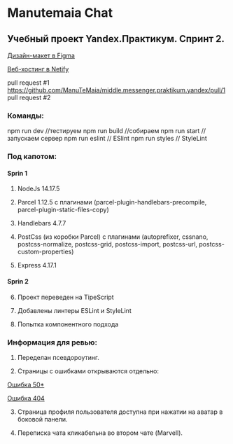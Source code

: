 Manutemaia Chat
======

## Учебный проект Yandex.Практикум. Спринт 2.

[Дизайн-макет в Figma](https://www.figma.com/file/LTUtHdbBdjjGonMOwMMljk/Manutemaia-Chat?node-id=0%3A1)

[Веб-хостинг в Netify](https://quirky-lumiere-db1dd9.netlify.app)

pull request #1 https://github.com/ManuTeMaia/middle.messenger.praktikum.yandex/pull/1
pull request #2 

### Команды:

npm run dev //тестируем
npm run build //собираем
npm run start // запускаем сервер
npm run eslint // ESlint
npm run styles // StyleLint

### Под капотом: 

#### Sprin 1

1. NodeJs 14.17.5

2. Parcel 1.12.5 c плагинами (parcel-plugin-handlebars-precompile, parcel-plugin-static-files-copy)

3. Handlebars 4.7.7

4. PostCss (из коробки Parcel) c плагинами (autoprefixer, cssnano, postcss-normalize, postcss-grid, postcss-import, postcss-url, postcss-custom-properties)

5. Express 4.17.1

#### Sprin 2

6. Проект переведен на TipeScript

7. Добавлены линтеры ESLint и StyleLint

8. Попытка компонентного подхода

### Информация для ревью:

1. Переделан псевдороутинг.

2. Страницы с ошибками открываются отдельно: 

[Ошибка 50*](https://quirky-lumiere-db1dd9.netlify.app/500.html)

[Ошибка 404](https://quirky-lumiere-db1dd9.netlify.app/404.html) 

3. Страница профиля пользователя доступна при нажатии на аватар в боковой панели.

4. Переписка чата кликабельна во втором чате (Marvell).
